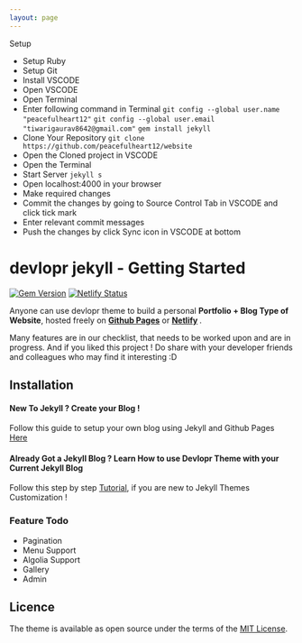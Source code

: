 ```yaml
---
layout: page
---
```


Setup
* Setup Ruby
* Setup Git
* Install VSCODE
* Open VSCODE
* Open Terminal
* Enter following command in Terminal
`git config --global user.name "peacefulheart12"`
`git config --global user.email "tiwarigaurav8642@gmail.com"`
`gem install jekyll`
* Clone Your Repository
`git clone https://github.com/peacefulheart12/website`
* Open the Cloned project in VSCODE
* Open the Terminal
* Start Server
`jekyll s`
* Open localhost:4000 in your browser
* Make required changes
* Commit the changes by going to Source Control Tab in VSCODE and click tick mark
* Enter relevant commit messages
* Push the changes by click Sync icon in VSCODE at bottom


# devlopr jekyll - Getting Started

[![Gem Version](https://badge.fury.io/rb/devlopr.svg)](https://badge.fury.io/rb/devlopr)
[![Netlify Status](https://api.netlify.com/api/v1/badges/4232ac2b-63e0-4c78-92e0-e95aad5ab8c3/deploy-status)](https://app.netlify.com/sites/devlopr/deploys)

Anyone can use devlopr theme to build a personal <strong>Portfolio + Blog Type of Website</strong>, hosted freely on <b>[Github Pages](https://pages.github.com)</b> or <b>[Netlify](https://netlify.com) </b>. 


Many features are in our checklist, that needs to be worked upon and are in progress. And if you liked this project ! Do share with your developer friends and colleagues who may find it interesting :D  

## Installation

#### New To Jekyll ? Create your Blog !

Follow this guide to setup your own blog using Jekyll and Github Pages [Here](https://sujaykundu.com/github/jekyll/2019/05/19/setup-devlopr-for-blog.html)

#### Already Got a Jekyll Blog ? Learn How to use Devlopr Theme with your Current Jekyll Blog

Follow this step by step [Tutorial](https://sujaykundu.com/github/jekyll/2019/05/19/setup-devlopr-for-blog.html), if you are new to Jekyll Themes Customization !

### Feature Todo

- Pagination
- Menu Support
- Algolia Support
- Gallery
- Admin





 









  





## Licence

The theme is available as open source under the terms of the [MIT License](https://opensource.org/licenses/MIT).


